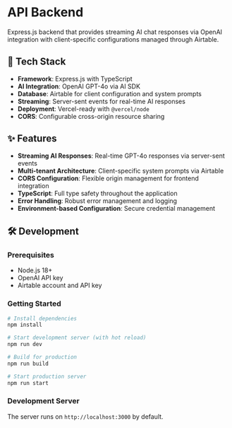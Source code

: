 # API Backend

Express.js backend that provides streaming AI chat responses via OpenAI integration with client-specific configurations managed through Airtable.

## 🚀 Tech Stack

- **Framework**: Express.js with TypeScript
- **AI Integration**: OpenAI GPT-4o via AI SDK
- **Database**: Airtable for client configuration and system prompts
- **Streaming**: Server-sent events for real-time AI responses
- **Deployment**: Vercel-ready with `@vercel/node`
- **CORS**: Configurable cross-origin resource sharing

## ✨ Features

- **Streaming AI Responses**: Real-time GPT-4o responses via server-sent events
- **Multi-tenant Architecture**: Client-specific system prompts via Airtable
- **CORS Configuration**: Flexible origin management for frontend integration
- **TypeScript**: Full type safety throughout the application
- **Error Handling**: Robust error management and logging
- **Environment-based Configuration**: Secure credential management

## 🛠️ Development

### Prerequisites
- Node.js 18+
- OpenAI API key
- Airtable account and API key

### Getting Started

```bash
# Install dependencies
npm install

# Start development server (with hot reload)
npm run dev

# Build for production
npm run build

# Start production server
npm run start
```

### Development Server
The server runs on `http://localhost:3000` by default.
